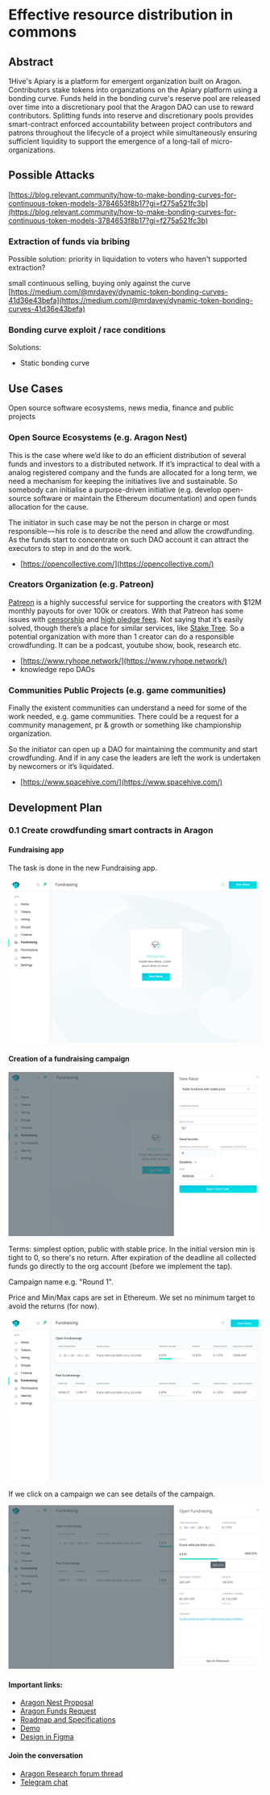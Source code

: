 # Effective resource distribution in commons

## **Abstract**

1Hive's Apiary is a platform for emergent organization built on Aragon. Contributors stake tokens into organizations on the Apiary platform using a bonding curve. Funds held in the bonding curve's reserve pool are released over time into a discretionary pool that the Aragon DAO can use to reward contributors. Splitting funds into reserve and discretionary pools provides smart-contract enforced accountability between project contributors and patrons throughout the lifecycle of a project while simultaneously ensuring sufficient liquidity to support the emergence of a long-tail of micro-organizations.

## Possible Attacks

[https://blog.relevant.community/how-to-make-bonding-curves-for-continuous-token-models-3784653f8b17?gi=f275a521fc3b](https://blog.relevant.community/how-to-make-bonding-curves-for-continuous-token-models-3784653f8b17?gi=f275a521fc3b)

### Extraction of funds via bribing

Possible solution: priority in liquidation to voters who haven't supported extraction?

small continuous selling, buying only against the curve [https://medium.com/@mrdavey/dynamic-token-bonding-curves-41d36e43befa](https://medium.com/@mrdavey/dynamic-token-bonding-curves-41d36e43befa)

### Bonding curve exploit / race conditions

Solutions:

* Static bonding curve

## Use Cases

Open source software ecosystems, news media, finance and public projects

### Open Source Ecosystems \(e.g. Aragon Nest\)

This is the case where we’d like to do an efficient distribution of several funds and investors to a distributed network. If it’s impractical to deal with a analog registered company and the funds are allocated for a long term, we need a mechanism for keeping the initiatives live and sustainable. So somebody can initialise a purpose-driven initiative \(e.g. develop open-source software or maintain the Ethereum documentation\) and open funds allocation for the cause.

The initiator in such case may be not the person in charge or most responsible — his role is to describe the need and allow the crowdfunding. As the funds start to concentrate on such DAO account it can attract the executors to step in and do the work.

* [https://opencollective.com/](https://opencollective.com/)

### Creators Organization \(e.g. Patreon\)

[Patreon](http://www.patreon.com/) is a highly successful service for supporting the creators with $12M monthly payouts for over 100k or creators. With that Patreon has some issues with [censorship](http://www.openlettertopatreon.com/) and [high pledge fees](https://www.reddit.com/r/patreon/comments/7i8pwa/new_pledge_fee_discussion/). Not saying that it’s easily solved, though there’s a place for similar services, like [Stake Tree](https://staketree.com/). So a potential organization with more than 1 creator can do a responsible crowdfunding. It can be a podcast, youtube show, book, research etc.

* [https://www.ryhope.network/](https://www.ryhope.network/)
* knowledge repo DAOs

### Communities Public Projects \(e.g. game communities\)

Finally the existent communities can understand a need for some of the work needed, e.g. game communities. There could be a request for a community management, pr & growth or something like championship organization.

So the initiator can open up a DAO for maintaining the community and start crowdfunding. And if in any case the leaders are left the work is undertaken by newcomers or it’s liquidated.

* [https://www.spacehive.com/](https://www.spacehive.com/)

## Development Plan

### 0.1 Create crowdfunding smart contracts in Aragon

#### Fundraising app

The task is done in the new Fundraising app.

[![Fundraising &#x2013;&#xA0;Empty State](https://github.com/MaxSemenchuk/Apiary/raw/master/.gitbook/assets/webapp-1366px-fundraising-empty-state.jpg)](https://github.com/MaxSemenchuk/Apiary/blob/master/.gitbook/assets/webapp-1366px-fundraising-empty-state.jpg)

#### Creation of a fundraising campaign

[![Adding a new raising campaign](https://github.com/MaxSemenchuk/Apiary/raw/master/.gitbook/assets/webapp-1366px-fundraising-new-raise-2x-5.jpg)](https://github.com/MaxSemenchuk/Apiary/blob/master/.gitbook/assets/webapp-1366px-fundraising-new-raise-2x-5.jpg)

Terms: simplest option, public with stable price. In the initial version min is tight to 0, so there's no return. After expiration of the deadline all collected funds go directly to the org account \(before we implement the tap\).

Campaign name e.g. "Round 1".

Price and Min/Max caps are set in Ethereum. We set no minimum target to avoid the returns \(for now\).

[![List of Fundraising Campaigns](https://github.com/MaxSemenchuk/Apiary/raw/master/.gitbook/assets/webapp-1366px-fundraising-2x-1.jpg)](https://github.com/MaxSemenchuk/Apiary/blob/master/.gitbook/assets/webapp-1366px-fundraising-2x-1.jpg)

If we click on a campaign we can see details of the campaign.

[![Campaign Details](https://github.com/MaxSemenchuk/Apiary/raw/master/.gitbook/assets/webapp-1366px-fundraising-preview-2.jpg)](https://github.com/MaxSemenchuk/Apiary/blob/master/.gitbook/assets/webapp-1366px-fundraising-preview-2.jpg)

#### Important links:

* [Aragon Nest Proposal](https://github.com/aragon/nest/issues/78)
* [Aragon Funds Request](https://github.com/aragon/nest/pull/88)
* [Roadmap and Specifications](https://4ire-labs.gitbook.io/apiary/~/edit/drafts/-LLsqqwMXpIlqN0oyNiF/development-plan)
* [Demo](https://www.youtube.com/watch?v=MvS4YjsSTJQ)
* [Design in Figma](https://www.figma.com/file/ZqJYCbSyejYkVvlRfY81qQ/Apiary?node-id=0%3A1)

#### Join the conversation

* [Aragon Research forum thread](https://research.aragon.org/t/request-for-comment-aragon-crowdfunding-app-to-enable-more-responsible-crowdfunding-with-daos/144)
* [Telegram chat](https://t.me/joinchat/E9cyAxB_6FdwNvJ7Mh7wDQ)

